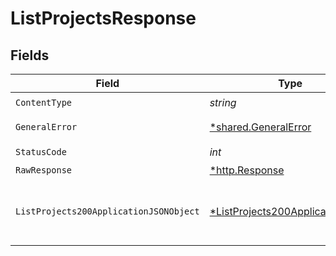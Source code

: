 # ListProjectsResponse


## Fields

| Field                                                                                        | Type                                                                                         | Required                                                                                     | Description                                                                                  |
| -------------------------------------------------------------------------------------------- | -------------------------------------------------------------------------------------------- | -------------------------------------------------------------------------------------------- | -------------------------------------------------------------------------------------------- |
| `ContentType`                                                                                | *string*                                                                                     | :heavy_check_mark:                                                                           | N/A                                                                                          |
| `GeneralError`                                                                               | [*shared.GeneralError](../../models/shared/generalerror.md)                                  | :heavy_minus_sign:                                                                           | General Error                                                                                |
| `StatusCode`                                                                                 | *int*                                                                                        | :heavy_check_mark:                                                                           | N/A                                                                                          |
| `RawResponse`                                                                                | [*http.Response](https://pkg.go.dev/net/http#Response)                                       | :heavy_minus_sign:                                                                           | N/A                                                                                          |
| `ListProjects200ApplicationJSONObject`                                                       | [*ListProjects200ApplicationJSON](../../models/operations/listprojects200applicationjson.md) | :heavy_minus_sign:                                                                           | Returned a list of projects for the Neon account                                             |